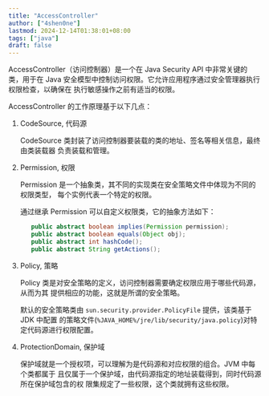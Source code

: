 ```yaml
---
title: "AccessController"
author: ["4shen0ne"]
lastmod: 2024-12-14T01:38:01+08:00
tags: ["java"]
draft: false
---
```


AccessController（访问控制器）是一个在 Java Security API 中非常关键的类，用于在
Java 安全模型中控制访问权限。它允许应用程序通过安全管理器执行权限检查，以确保在
执行敏感操作之前有适当的权限。

AccessController 的工作原理基于以下几点：

1.  CodeSource, 代码源

    CodeSource 类封装了访问控制器要装载的类的地址、签名等相关信息，最终由类装载器
    负责装载和管理。

2.  Permission, 权限

    Permission 是一个抽象类，其不同的实现类在安全策略文件中体现为不同的权限类型，
    每个实例代表一个特定的权限。

    通过继承 Permission 可以自定义权限类，它的抽象方法如下：
    ```java
       public abstract boolean implies(Permission permission);
       public abstract boolean equals(Object obj);
       public abstract int hashCode();
       public abstract String getActions();
    ```

3.  Policy, 策略

    Policy 类是对安全策略的定义，访问控制器需要确定权限应用于哪些代码源，从而为其
    提供相应的功能，这就是所谓的安全策略。

    默认的安全策略类由 `sun.security.provider.PolicyFile` 提供，该类基于 JDK 中配置
    的策略文件(`%JAVA_HOME%/jre/lib/security/java.policy`)对特定代码源进行权限配置。

4.  ProtectionDomain, 保护域

    保护域就是一个授权项，可以理解为是代码源和对应权限的组合。JVM 中每个类都属于
    且仅属于一个保护域，由代码源指定的地址装载得到，同时代码源所在保护域包含的权
    限集规定了一些权限，这个类就拥有这些权限。
